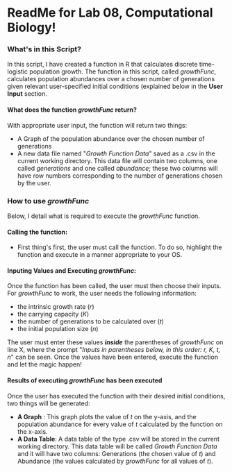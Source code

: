 ﻿# ReadMe for Lab 08, Computational Biology!

### What's in this Script?
In this script, I have created a function  in R that calculates discrete time-logistic population growth. The function in this script, called _growthFunc_, calculates population abundances over a chosen number of generations given relevant user-specified initial conditions (explained below in the **User Input** section. 

#### **What does the function _growthFunc_ return?**

With appropriate user input, the function will return two things: 
* A Graph of the population abundance over the chosen number of generations
* A new data file named "_Growth Function Data_" saved as a .csv in the current working directory. This data file will contain two columns, one called _generations_ and one called _abundance_; these two columns will have row numbers corresponding to the number of generations chosen by the user. 

### How to use _growthFunc_
Below, I detail what is required to execute the _growthFunc_ function.

#### Calling the function:
* First thing's first, the user must call the function. To do so, highlight the function and execute in a manner appropriate to your OS.

#### Inputing Values and Executing _growthFunc_:
Once the function has been called, the user must then choose their inputs. For _growthFunc_ to work, the user needs the following information:
* the intrinsic growth rate (_r_)
* the carrying capacity (_K_)
* the number of generations to be calculated over (_t_)
* the initial population size (_n_)

The user must enter these values **_inside_** the parentheses of _growthFunc_ on line X, where the prompt "_Inputs in parentheses below, in this order: r, K, t, n_" can be seen. Once the values have been entered, execute the function and let the magic happen!

#### Results of executing _growthFunc_ has been executed
Once the user has executed the function with their desired initial conditions, two things will be generated:
* **A Graph** : This graph plots the value of _t_ on the y-axis, and the population abundance for every value of _t_ calculated by the function on the x-axis. 
*  **A Data Table**: A data table of the type .csv will be stored in the current working directory. This data table will be called _Growth Function Data_ and it will have two columns: Generations (the chosen value of _t_) and Abundance (the values calculated by _growthFunc_ for all values of _t_). 







